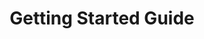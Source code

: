 ---
id: getting-started-guide
title: Getting Started Guide
description: If you're new to Infinite Flight, this is the place to start. We'll get you up and running quickly with our comprehensive Getting Started guide!
order: 1
---